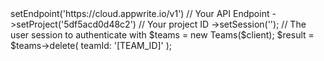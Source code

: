 <?php

use Appwrite\Client;
use Appwrite\Services\Teams;

$client = (new Client())
    ->setEndpoint('https://cloud.appwrite.io/v1') // Your API Endpoint
    ->setProject('5df5acd0d48c2') // Your project ID
    ->setSession(''); // The user session to authenticate with

$teams = new Teams($client);

$result = $teams->delete(
    teamId: '[TEAM_ID]'
);